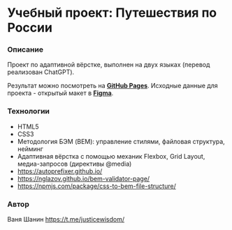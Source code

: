 # Учебный проект: Путешествия по России

### Описание
Проект по адаптивной вёрстке, выполнен на двух языках (перевод реализован ChatGPT).

Результат можно посмотреть на [**GitHub Pages**](тут-будет-ссылка).
Исходные данные для проекта - открытый макет в [**Figma**](https://www.figma.com/file/5S2WSbEFL6awjVWJ0NWL8Q/Sprint-3_-Russia-_-desktop-mobile?node-id=28503%3A0).

### Технологии
- HTML5
- CSS3
- Методология БЭМ (BEM): управление стилями, файловая структура, нейминг
- Адаптивная вёрстка с помощью механик Flexbox, Grid Layout, медиа-запросов (директивы @media)
- https://autoprefixer.github.io/
- https://nglazov.github.io/bem-validator-page/
- https://npmjs.com/package/css-to-bem-file-structure/

### Автор
Ваня Шанин
https://t.me/justicewisdom/
